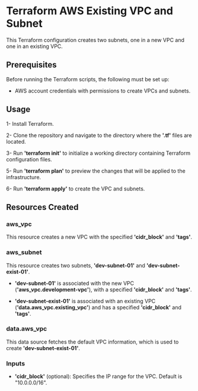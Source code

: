 # Terraform AWS Existing VPC and Subnet

This Terraform configuration creates two subnets, one in a new VPC and one in an existing VPC.


## Prerequisites

Before running the Terraform scripts, the following must be set up:

-   AWS account credentials with permissions to create VPCs and subnets.


## Usage

1-    Install Terraform.

2-    Clone the repository and navigate to the directory where the **'.tf'** files are located.

3-    Run **'terraform init'** to initialize a working directory containing Terraform configuration files.

5-    Run **'terraform plan'**  to preview the changes that will be applied to the infrastructure.

6-    Run **'terraform apply'** to create the VPC and subnets.

## Resources Created

### aws_vpc

This resource creates a new VPC with the specified **'cidr_block'** and **'tags'**.

### aws_subnet

This resource creates two subnets, **'dev-subnet-01'** and **'dev-subnet-exist-01'**.

-    **'dev-subnet-01'** is associated with the new VPC (**'aws_vpc.development-vpc'**), with a specified **'cidr_block'** and **'tags'**.

-    **'dev-subnet-exist-01'** is associated with an existing VPC (**'data.aws_vpc.existing_vpc'**) and has a specified **'cidr_block'** and **'tags'**.

### data.aws_vpc

This data source fetches the default VPC information, which is used to create **'dev-subnet-exist-01'**.

### Inputs

-    **'cidr_block'** (optional): Specifies the IP range for the VPC. Default is "10.0.0.0/16".
